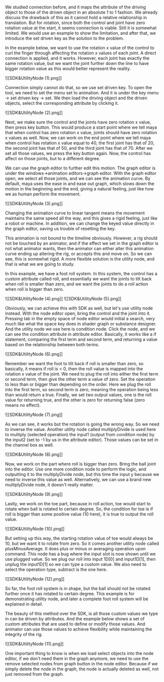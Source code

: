 We studied connection before, and it maps the attribute of the driving object to those of the driven object in an absolute 1 to 1 fashion. We already discuss the drawback of this as it cannot hold a relative relationship in translation. But for rotation, since both the control and joint have zero rotation value at the start, it seems connection is viable. Still it is somewhat limited. We would use an example to show the limitation, and after that, we introduce the set driven key as the solution to the problem. 

In the example below, we want to use the rotation x value of the control to curl the finger through affecting the rotation x values of each joint. A direct connection is applied, and it works. However, each joint has exactly the same rotation value, but we want the joint further down the line to have bigger rotation value as this would better represent the reality.

![[SDK&UtilityNode (1).png]]

Connection simply cannot do that, so we use set driven key. To open the tool, we need to set the menu set to animation. And it is under the key menu -> set driven key -> set. We then load the driving object and the driven objects, select the corresponding attribute by clicking it.

![[SDK&UtilityNode (2).png]]

Next, we make sure the control and the joints have zero rotation x value, then press key button. This would produce a start point where we tell maya that when control has zero rotation x value, joints should have zero rotation x values as well. Now, we can work on the end point where we tell maya when control has rotation x value equal to 40, the first joint has that of 20, the second joint has that of 50, and the third joint has that of 70. After we set all those values, we press the key button again. Now, the control has affect on those joints, but to a different degree. 

We can use the graph editor to further edit this motion. The graph editor is under the windows->animation editors->graph editor. With the graph editor open, we select all those joints, and we can see the animation curve. By default, maya uses the ease in and ease out graph, which slows down the motion in the beginning and the end, giving a natural feeling, just like how we as human perform the movement.

![[SDK&UtilityNode (3).png]]

Changing the animation curve to linear tangent means the movement maintains the same speed all the way, and this gives a rigid feeling, just like a robot or machine. In addition, we can change the keyed value directly in the graph editor, saving us trouble of resetting the key. 

This animation is not bound to the timeline obviously. However, a rig should not be touched by an animator, and if the effect we set in the graph editor is not what animator wants, then the animator can either alter this animation curve ending up altering the rig, or accepts this and move on. So we can see, this is somewhat rigid. A more flexible solution is the utility node, and that is what we are going to study. 

In this example, we have a foot roll system. In this system, the control has a custom attribute called roll, and essentially we want the joints to tilt back when roll is smaller than zero, and we want the joints to do a roll action when roll is bigger than zero.

![[SDK&UtilityNode (4).png]]
![[SDK&UtilityNode (5).png]]

Obviously, we can achieve this with SDK as well, but let's use utility node instead. With the node editor open, bring the control and the joint into it. Pressing tab in the empty space of node editor would initial a search, very much like what the space key does in shader graph or substance designer. And the utility node we use here is condition node. Click the node, and we can see the condition attribute in attribute editor. Basically, it works like a if statement, comparing the first term and second term, and returning a value based on the relationship between both terms.

![[SDK&UtilityNode (6).png]]

Remember we want the foot to tilt back if roll is smaller than zero, so basically, it means if roll is < 0, then the roll value is mapped into the rotation x value of the joint. We need to plug the roll into either the first term or second term, then give the other term a value of zero. Set the operation to less than or bigger than depending on the order. Here we plug the roll into the first term, so second term is zero, meaning the operation being less than would return a true. Finally, we set two output values, one is the roll value for returning true, and the other is zero for returning false (zero means no effect).

![[SDK&UtilityNode (7).png]]

As we can see, it works but the rotation is going the wrong way. So we need to inverse the value. Another utility node called multiplyDivide is used here to multiply (selected operation) the input1 (output from condition node) by the input2 (set to -1 by us in the attribute editor). Those values can be set in the channel box as well.

![[SDK&UtilityNode (8).png]]

Now, we work on the part where roll is bigger than zero. Bring the ball joint into the editor. Use one more condition node to perform the logic, and outputting it to the multiplyDivide node, but this time the input y because we need to inverse this value as well. Alternatively, we can use a brand new multiplyDivide node, it doesn't really matter.

![[SDK&UtilityNode (9).png]]

Lastly, we work on the toe part, because in roll action, toe would start to rotate when ball is rotated to certain degree. So, the condition for toe is if roll is bigger than some positive value (10 here), it is true to output the roll value.

![[SDK&UtilityNode (10).png]]

But setting up this way, the starting rotation value of toe would always be 10, but we want it to rotate from zero. So it comes another utility node called plusMinusAverage. It does plus or minus or averaging operation upon command. This node has a bug where the input slot is now shown until we use plugged value. So we plug our roll into input 1D[0] and input1D[1], then unplug the input1D[1] so we can type a custom value. We also need to select the operation type, subtract is the one here.

![[SDK&UtilityNode (12).png]]

So far, the foot roll system is in shape, but the ball should not be rotated further once it has rotated to certain degree. This example is for demonstrating utility node, and later a complete foot roll system will be explained in detail. 

The beauty of this method over the SDK, is all those custom values we type in can be driven by attributes. And the example below shows a set of custom attributes that are used to define or modify those values. And animator can use those values to achieve flexibility while maintaining the integrity of the rig.

![[SDK&UtilityNode (11).png]]

One important thing to know is when we load select objects into the node editor, if we don't need them in the graph anymore, we need to use the remove selected nodes from graph button in the node editor. Because if we simply delete the node in the graph, the node is actually deleted as well, not just removed from the graph.
